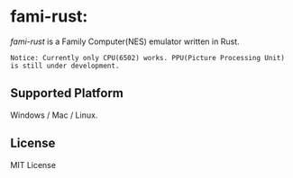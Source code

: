 # fami-rust:
*fami-rust* is a Family Computer(NES) emulator written in Rust.

`Notice: Currently only CPU(6502) works. PPU(Picture Processing Unit) is still under development.`


## Supported Platform
Windows / Mac / Linux.

## License
MIT License
